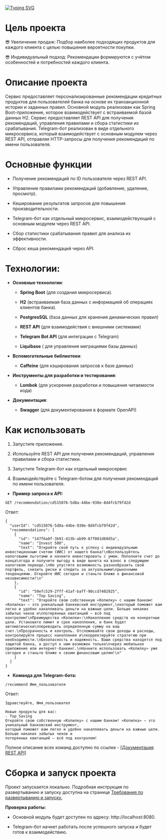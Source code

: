 [![Typing SVG](https://readme-typing-svg.herokuapp.com?font=Times+new+roman&weight=600&size=30&pause=1000&color=F711E2&background=72878429&center=true&vCenter=true&multiline=true&width=435&lines=%D0%A1%D1%82%D0%B0%D1%80%D0%B1%D0%B0%D0%BD%D0%BA+%F0%9F%8C%9F)](https://git.io/typing-svg)

# Цель проекта
:sunglasses: Увеличение продаж: Подбор наиболее подходящих продуктов для каждого клиента с целью повышения вероятности покупки.

:sunglasses: Индивидуальный подход: Рекомендации формируются с учётом особенностей и потребностей каждого клиента.

# Описание проекта

Сервис предоставляет персонализированные рекомендации кредитных продуктов для пользователей банка на основе их транзакционной истории и заданных правил. Основной модуль реализован как Spring Boot-приложение, которое взаимодействует с встраиваемой базой данных H2. Сервис предоставляет REST API для получения рекомендаций, управления правилами и сбора статистики их срабатывания. Telegram-бот реализован в виде отдельного микросервиса, который взаимодействует с основным модулем через REST API, отправляя HTTP-запросы для получения рекомендаций по имени пользователя.

# Основные функции

* Получение рекомендаций по ID пользователя через REST API.

* Управление правилами рекомендаций (добавление, удаление, просмотр).

* Кеширование результатов запросов для повышения производительности.

* Telegram-бот как отдельный микросервис, взаимодействующий с основным модулем через REST API.

* Сбор статистики срабатывания правил для анализа их эффективности.

* Сброс кеша рекомендаций через API.

# Технологии:

* **Основные технологии**:

    - **Spring Boot** (для создания микросервиса).

    - **H2** (встраиваемая база данных с информацией об операциях клиентов банка).

    - **PostgresSQL** (база данных для хранения динамических правил)

    - **REST API** (для взаимодействия с внешними системами)

    - **Telegram Bot API** (для интеграции с Telegram)

    - **Liquibase** ( для управления миграциями базы данных)

* **Вспомогательные библиотеки**:
  
    - **Caffeine** (для кэширования запросов к базе данных)

* **Инструменты для разработки и тестирования**:

    - **Lombok** (для ускорения разработки и повышения читаемости кода)

* **Документация**:

    - **Swagger** (для документирования в формате OpenAPI)

# Как использовать

1. Запустите приложение.

2. Используйте REST API для получения рекомендаций, управления правилами и сбора статистики.

3. Запустите Telegram-бот как отдельный микросервис

4. Взаимодействуйте с Telegram-ботом для получения рекомендаций по имени пользователя.

* **Пример запроса к API:**

``` 
GET /recommendation/cd515076-5d8a-44be-930e-8d4fcb79f42d
```

Ответ:

```
{
  "userId": "cd515076-5d8a-44be-930e-8d4fcb79f42d",
  "recommendations": [
    {
      "id": "147f6a0f-3b91-413b-ab99-87f081d60d5a",
      "name": "Invest 500",
      "text": "Откройте свой путь к успеху с индивидуальным инвестиционным счетом (ИИС) от нашего банка!\nВоспользуйтесь налоговыми льготами и начните инвестировать с умом. Пополните счет до конца\nгода и получите выгоду в виде вычета на взнос в следующем налоговом периоде.\nНе упустите возможность разнообразить свой портфель, снизить риски и следить за актуальными\nрыночными тенденциями. Откройте ИИС сегодня и станьте ближе к финансовой независимости!\n"
    },
    {
      "id": "59efc529-2fff-41af-baff-90ccd7402925",
      "name": "Top Saving",
      "text": "Откройте свою собственную «Копилку» с нашим банком! «Копилка» — это уникальный банковский инструмент,\nкоторый поможет вам легко и удобно накапливать деньги на важные цели. Больше никаких забытых чеков и\nпотерянных квитанций — всё под контролем!\nПреимущества «Копилки»:\nНакопление средств на конкретные цели. Установите лимит и срок накопления, и банк будет автоматически\nпереводить определенную сумму на ваш счет.\nПрозрачность и контроль. Отслеживайте свои доходы и расходы, контролируйте процесс накопления и\nкорректируйте стратегию при необходимости.\nБезопасность и надежность. Ваши средства находятся под защитой банка, а доступ к ним возможен только\nчерез мобильное приложение или интернет-банкинг.\nНачните использовать «Копилку» уже сегодня и станьте ближе к своим финансовым целям!\n"
    }
  ]
}
```

* **Команда для Telegram-бота:**

```
/recommend Имя_пользователя
```

Ответ:

```
Здравствуйте, Имя_пользовател

Новые продукты для вас:
- Top Saving
Откройте свою собственную «Копилку» с нашим банком! «Копилка» — это уникальный банковский инструмент,
который поможет вам легко и удобно накапливать деньги на важные цели. Больше никаких забытых чеков и
потерянных квитанций — всё под контролем!
```

Полное описание всех команд доступно по ссылке - [[Документация REST API]](https://github.com/FunkyDm/StarBankApp/wiki/Документация-REST-API)

# Сборка и запуск проекта

Проект запускается локально. Подробная инструкция по развертыванию и запуску доступна на странице [Требования по развертыванию и запуску.](#title1) <a id="title1"></a>

**Проверка работы:**

* Основной модуль будет доступен по адресу: http://localhost:8080.

* Telegram-бот начнет работать после успешного запуска и будет готов к взаимодействию.

